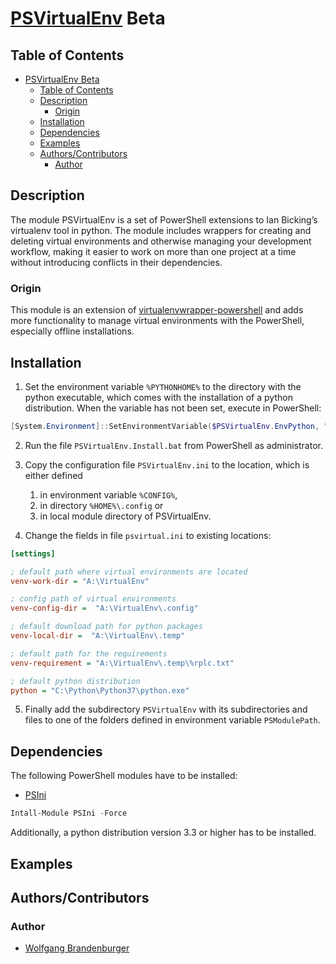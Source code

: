 # [PSVirtualEnv](https://github.com/wbrandenburger/PSVirtualEnv) Beta

## Table of Contents

- [PSVirtualEnv Beta](#PSVirtualEnv-Beta)
  - [Table of Contents](#Table-of-Contents)
  - [Description](#Description)
    - [Origin](#Origin)
  - [Installation](#Installation)
  - [Dependencies](#Dependencies)
  - [Examples](#Examples)
  - [Authors/Contributors](#AuthorsContributors)
    - [Author](#Author)

## Description

The module PSVirtualEnv is a set of PowerShell extensions to Ian Bicking’s virtualenv tool in python. The module includes wrappers for creating and deleting virtual environments and otherwise managing your development workflow, making it easier to work on more than one project at a time without introducing conflicts in their dependencies.

### Origin

This module is an extension of [virtualenvwrapper-powershell](https://github.com/regisf/virtualenvwrapper-powershell) and adds more functionality to manage virtual environments with the PowerShell, especially offline installations.

## Installation

1. Set the environment variable `%PYTHONHOME%` to the directory with the python executable, which comes with the installation of a python distribution. When the variable has not been set, execute in PowerShell:

```powershell
[System.Environment]::SetEnvironmentVariable($PSVirtualEnv.EnvPython, "path-to-python", "User")
```

2. Run the file `PSVirtualEnv.Install.bat` from PowerShell as administrator.
3. Copy the configuration file `PSVirtualEnv.ini` to the location, which is either defined 
   1. in environment variable `%CONFIG%`,
   2. in directory `%HOME%\.config` or
   3. in local module directory of PSVirtualEnv.
   
4. Change the fields in file `psvirtual.ini` to existing locations:

```ini
[settings]

; default path where virtual environments are located
venv-work-dir = "A:\VirtualEnv"

; config path of virtual environments
venv-config-dir =  "A:\VirtualEnv\.config"

; default download path for python packages
venv-local-dir =  "A:\VirtualEnv\.temp"

; default path for the requirements
venv-requirement = "A:\VirtualEnv\.temp\%rplc.txt"

; default python distribution
python = "C:\Python\Python37\python.exe"
```

5. Finally add the subdirectory `PSVirtualEnv` with its subdirectories and files to one of the folders defined in environment variable `PSModulePath`.

## Dependencies

The following PowerShell modules have to be installed: 

 - [PSIni](https://github.com/wbrandenburger/PsIni)

```PowerShell
Intall-Module PSIni -Force
```

Additionally, a python distribution version 3.3 or higher has to be installed.

## Examples

## Authors/Contributors

### Author

- [Wolfgang Brandenburger](https://github.com/wbrandenburger)

